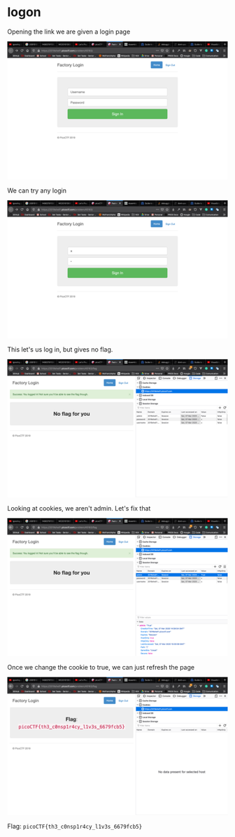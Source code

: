 # logon
Opening the link we are given a login page

![](./pic1.png)

We can try any login

![](./pic2.png)

This let's us log in, but gives no flag. 

![](./pic3.png)

Looking at cookies, we aren't admin. Let's fix that

![](./pic4.png)

Once we change the cookie to true, we can just refresh the page

![](./pic5.png)

Flag: `picoCTF{th3_c0nsp1r4cy_l1v3s_6679fcb5}`